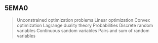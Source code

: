 ## 5EMA0

>Unconstrained optimization problems
>Linear optimization
>Convex optimization
>Lagrange duality theory
>Probabilities
>Discrete random variables
>Continuous sandom variables
>Pairs and sum of random variables

